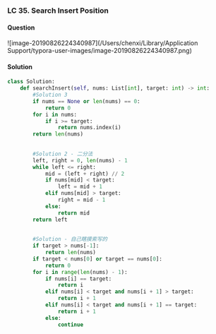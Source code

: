 ### LC 35. Search Insert Position

#### Question

![image-20190826224340987](/Users/chenxi/Library/Application Support/typora-user-images/image-20190826224340987.png)



#### Solution

```python
class Solution:
    def searchInsert(self, nums: List[int], target: int) -> int:
        #Solution 3
        if nums == None or len(nums) == 0:
            return 0
        for i in nums:
            if i >= target:
                return nums.index(i)
        return len(nums)
        
        
        #Solution 2 - 二分法
        left, right = 0, len(nums) - 1
        while left <= right:
            mid = (left + right) // 2
            if nums[mid] < target:
                left = mid + 1
            elif nums[mid] > target:
                right = mid - 1
            else:
                return mid
        return left
        
           
        #Solution - 自己瞎摸索写的
        if target > nums[-1]:
            return len(nums)
        if target < nums[0] or target == nums[0]:
            return 0
        for i in range(len(nums) - 1):
            if nums[i] == target:
                return i
            elif nums[i] < target and nums[i + 1] > target:
                return i + 1
            elif nums[i] < target and nums[i + 1] == target:
                return i + 1
            else:
                continue
```


